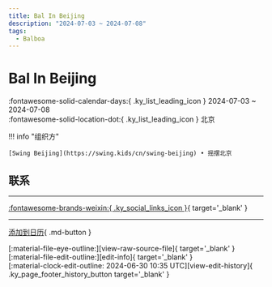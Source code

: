 ```yaml
---
title: Bal In Beijing
description: "2024-07-03 ~ 2024-07-08"
tags:
  - Balboa
---
```


# Bal In Beijing 

:fontawesome-solid-calendar-days:{ .ky_list_leading_icon } 2024-07-03 ~ 2024-07-08  
:fontawesome-solid-location-dot:{ .ky_list_leading_icon } 北京  

!!! info "组织方"

    [Swing Beijing](https://swing.kids/cn/swing-beijing) • 摇摆北京  

## 联系


---

 [:fontawesome-brands-weixin:{ .ky_social_links_icon }](https://mp.weixin.qq.com/s/T14Vj1A2fy2GrSXarKYgzw){ target='_blank' }

---

[添加到日历](https://swing.news/ics/zh-Hans/2024/cn/bal-in-beijing-2024.ics){ .md-button }

<div class="ky_page_footer" markdown>
<div class="ky_page_footer_trailing" markdown="span">
[:material-file-eye-outline:][view-raw-source-file]{ target='_blank' }
[:material-file-edit-outline:][edit-info]{ target='_blank' }
</div>
<div class="ky_page_footer_leading" markdown="span">
[:material-clock-edit-outline: 2024-06-30 10:35 UTC][view-edit-history]{ .ky_page_footer_history_button target='_blank' }
</div>
</div>

[view-raw-source-file]: https://github.com/swingdance/events/blob/main/2024/cn/bal-in-beijing-2024.json "查看原始源文件"
[edit-info]: https://github.com/swingdance/events/issues/new?assignees=&labels=update+event&projects=&template=03-update_entity.yml&title=%5B2024%2Fcn%5D%20Bal%20In%20Beijing&region=cn&year=2024&id=bal-in-beijing-2024&name=Bal%20In%20Beijing&org_id=swing-beijing "编辑信息"

[view-edit-history]: https://github.com/swingdance/events/commits/main/2024/cn/bal-in-beijing-2024.json "查看编辑历史"
